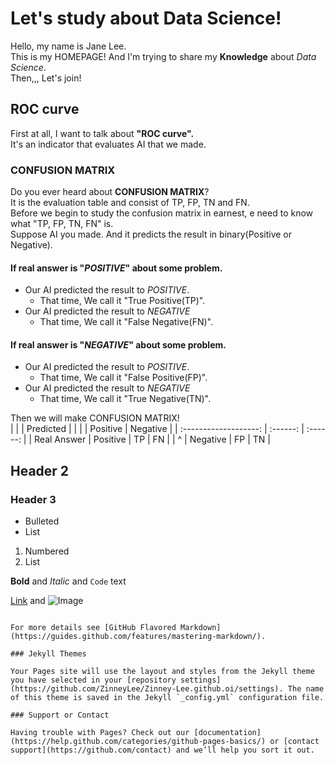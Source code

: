 # Let's study about Data Science!

Hello, my name is Jane Lee.  
This is my HOMEPAGE! And I'm trying to share my **Knowledge** about *Data Science*.  
Then,,, Let's join!  

## ROC curve

First at all, I want to talk about **"ROC curve".**   
It's an indicator that evaluates AI that we made.  


### CONFUSION MATRIX  
Do you ever heard about **CONFUSION MATRIX**?  
It is the evaluation table and consist of TP, FP, TN and FN.  
Before we begin to study the confusion matrix in earnest, e need to know what "TP, FP, TN, FN" is.  
Suppose AI you made. And it predicts the result in binary(Positive or Negative).  
#### If real answer is "*POSITIVE*" about some problem.
- Our AI predicted the result to *POSITIVE*.
  - That time, We call it "True Positive(TP)".
- Our AI predicted the result to *NEGATIVE*
  - That time, We call it "False Negative(FN)".
#### If real answer is "*NEGATIVE*" about some problem.
- Our AI predicted the result to *POSITIVE*.
  - That time, We call it "False Positive(FP)".
- Our AI predicted the result to *NEGATIVE*
  - That time, We call it "True Negative(TN)".

Then we will make CONFUSION MATRIX!  
|             |            |  Predicted |            |
|                          |  Positive  |  Negative  |
|   :-------------------:  |  :------:  |  :------:  |
| Real Answer |  Positive  |     TP     |     FN     |
|       ^     |  Negative  |     FP     |     TN     |
  
## Header 2
### Header 3

- Bulleted
- List

1. Numbered
2. List

**Bold** and _Italic_ and `Code` text

[Link](url) and ![Image](src)
```

For more details see [GitHub Flavored Markdown](https://guides.github.com/features/mastering-markdown/).

### Jekyll Themes

Your Pages site will use the layout and styles from the Jekyll theme you have selected in your [repository settings](https://github.com/ZinneyLee/Zinney-Lee.github.oi/settings). The name of this theme is saved in the Jekyll `_config.yml` configuration file.

### Support or Contact

Having trouble with Pages? Check out our [documentation](https://help.github.com/categories/github-pages-basics/) or [contact support](https://github.com/contact) and we’ll help you sort it out.
